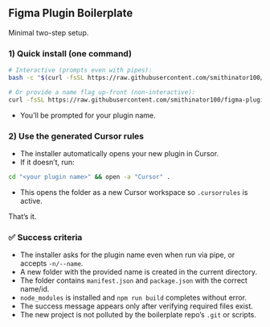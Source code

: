 ## Figma Plugin Boilerplate

Minimal two-step setup.

### 1) Quick install (one command)
```bash
# Interactive (prompts even with pipes):
bash -c "$(curl -fsSL https://raw.githubusercontent.com/smithinator100/figma-plugin-boilerplate/main/install.sh)" -- -n "My Plugin Name"

# Or provide a name flag up-front (non-interactive):
curl -fsSL https://raw.githubusercontent.com/smithinator100/figma-plugin-boilerplate/main/install.sh | bash -s -- -n "My Plugin Name"
```
- You’ll be prompted for your plugin name.

### 2) Use the generated Cursor rules
- The installer automatically opens your new plugin in Cursor.
- If it doesn’t, run:
```bash
cd "<your plugin name>" && open -a "Cursor" .
```
- This opens the folder as a new Cursor workspace so `.cursorrules` is active.

That’s it.

### ✅ Success criteria
- The installer asks for the plugin name even when run via pipe, or accepts `-n/--name`.
- A new folder with the provided name is created in the current directory.
- The folder contains `manifest.json` and `package.json` with the correct name/id.
- `node_modules` is installed and `npm run build` completes without error.
- The success message appears only after verifying required files exist.
- The new project is not polluted by the boilerplate repo’s `.git` or scripts.
